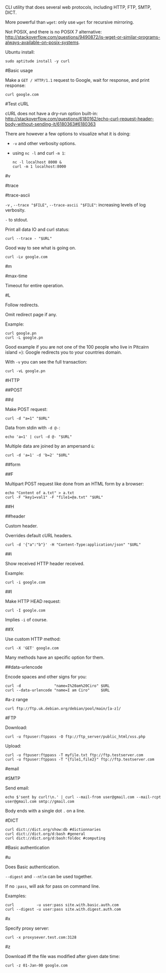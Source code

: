 CLI utility that does several web protocols, including HTTP, FTP, SMTP, DICT.

More powerful than `wget`: only use `wget` for recursive mirroring.

Not POSIX, and there is no POSIX 7 alternative: <http://stackoverflow.com/questions/9490872/is-wget-or-similar-programs-always-available-on-posix-systems>.

Ubuntu install:

    sudo aptitude install -y curl

#Basic usage

Make a `GET / HTTP/1.1` request to Google, wait for response, and print response:

    curl google.com

#Test cURL

cURL does not have a dry-run option built-in: <http://stackoverflow.com/questions/6180162/echo-curl-request-header-body-without-sending-it/6180363#6180363>

There are however a few options to visualize what it is doing:

-   `-v` and other verbosity options.
-   using `nc -l` and curl `-m 1`:

        nc -l localhost 8000 &
        curl -m 1 localhost:8000

#v

#trace

#trace-ascii

`-v` , `--trace "$FILE"`, `--trace-ascii "$FILE"`: increasing levels of log verbosity.

`-` to stdout.

Print all data IO and curl status:

    curl --trace - "$URL"

Good way to see what is going on.

    curl -Lv google.com

#m

#max-time

Timeout for entire operation.

#L

Follow redirects.

Omit redirect page if any.

Example:

    curl google.pn
    curl -L google.pn

Good example if you are not one of the 100 people who live in Pitcairn island =): Google redirects you to your countries domain.

With `-v` you can see the full transaction:

    curl -vL google.pn

#HTTP

##POST

##d

Make POST request:

    curl -d "a=1" "$URL"

Data from stdin with `-d @-`:

    echo 'a=1' | curl -d @- "$URL"

Multiple data are joined by an ampersand `&`:

    curl -d 'a=1' -d 'b=2' "$URL"

##form

##F

Multipart POST request like done from an HTML form by a browser:

    echo "Content of a.txt" > a.txt
    curl -F "key1=val1" -F "file1=@a.txt" "$URL"

##H

##header

Custom header.

Overrides default cURL headers.

    curl -d '{"a":"b"}' -H "Content-Type:application/json" "$URL"

##i

Show received HTTP header received.

Example:

    curl -i google.com

##I

Make HTTP HEAD request:

    curl -I google.com

Implies `-i` of course.

##X

Use custom HTTP method:

    curl -X 'GET' google.com

Many methods have an specific option for them.

##data-urlencode

Encode spaces and other signs for you:

    curl -d               "name=I%20am%20Ciro" $URL
    curl --data-urlencode "name=I am Ciro"     $URL

#a-z range

    curl ftp://ftp.uk.debian.org/debian/pool/main/[a-z]/

#FTP

Download:

    curl -u ftpuser:ftppass -O ftp://ftp_server/public_html/xss.php

Upload:

    curl -u ftpuser:ftppass -T myfile.txt ftp://ftp.testserver.com
    curl -u ftpuser:ftppass -T "{file1,file2}" ftp://ftp.testserver.com

#email

#SMTP

Send email:

    echo $'sent by curl!\n.' | curl --mail-from user@gmail.com --mail-rcpt user@gmail.com smtp://gmail.com

Body ends with a single dot `.` on a line.

#DICT

    curl dict://dict.org/show:db #dictionnaries
    curl dict://dict.org/d:bash #general
    curl dict://dict.org/d:bash:foldoc #computing

#Basic authentication

#u

Does Basic authentication.

`--digest` and `--ntlm` can be used together.

If no `:pass`, will ask for pass on command line.

Examples:

    curl          -u user:pass site.with.basic.auth.com
    curl --digest -u user:pass site.with.digest.auth.com

#x

Specify proxy server:

    curl -x proxysever.test.com:3128

#z

Download iff the file was modified after given date time:

    curl -z 01-Jan-00 google.com
